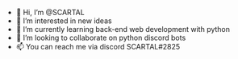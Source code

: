 - 👋 Hi, I’m @SCARTAL
- 👀 I’m interested in new ideas
- 🌱 I’m currently learning back-end web development with python
- 💞️ I’m looking to collaborate on python discord bots
- 📫 You can reach me via discord SCARTAL#2825

<!---
SCARTAL/SCARTAL is a ✨ special ✨ repository because its `README.md` (this file) appears on your GitHub profile.
You can click the Preview link to take a look at your changes.
--->
